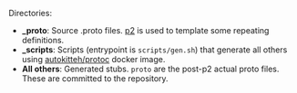 Directories:
- **_proto**: Source .proto files. [p2](https://github.com/wrouesnel/p2cli) is used to template some repeating definitions.
- **_scripts**: Scripts (entrypoint is `scripts/gen.sh`) that generate all others using [autokitteh/protoc](https://hub.docker.com/r/autokitteh/protoc) docker image.
- **All others**: Generated stubs. `proto` are the post-p2 actual proto files. These are committed to the repository.

